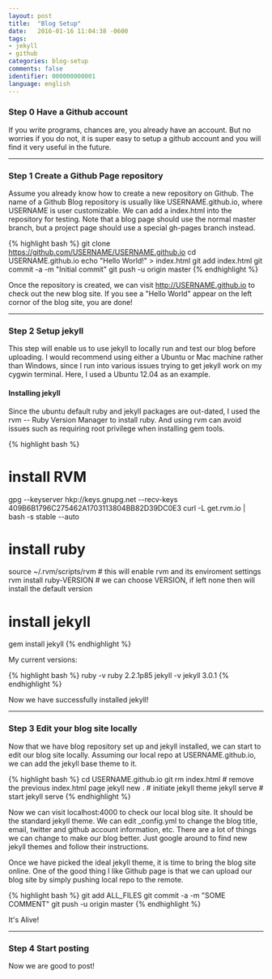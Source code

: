```yaml
---
layout: post
title:  "Blog Setup"
date:   2016-01-16 11:04:38 -0600
tags: 
- jekyll
- github
categories: blog-setup
comments: false
identifier: 000000000001
language: english
---
```


### Step 0 Have a Github account

If you write programs, chances are, you already have an account. But no worries if you do not, it is super easy to setup a github account and you will find it very useful in the future. 

---

### Step 1 Create a Github Page repository

Assume you already know how to create a new repository on Github. The name of a Github Blog repository is usually like USERNAME.github.io, where USERNAME is user customizable. We can add a index.html into the repository for testing. Note that a blog page should use the normal master branch, but a project page should use a special gh-pages branch instead.

{% highlight bash %}
git clone https://github.com/USERNAME/USERNAME.github.io
cd USERNAME.github.io
echo "Hello World!" > index.html
git add index.html
git commit -a -m "Initial commit"
git push -u origin master
{% endhighlight %}

Once the repository is created, we can visit http://USERNAME.github.io to check out the new blog site. If you see a "Hello World" appear on the left cornor of the blog site, you are done!

---

### Step 2 Setup jekyll

This step will enable us to use jekyll to locally run and test our blog before uploading. I would recommend using either a Ubuntu or Mac machine rather than Windows, since I run into various issues trying to get jekyll work on my cygwin terminal. Here, I used a Ubuntu 12.04 as an example.

#### Installing jekyll

Since the ubuntu default ruby and jekyll packages are out-dated, I used the rvm -- Ruby Version Manager to install ruby. And using rvm can avoid issues such as requiring root privilege when installing gem tools.

{% highlight bash %}
# install RVM
gpg --keyserver hkp://keys.gnupg.net --recv-keys 409B6B1796C275462A1703113804BB82D39DC0E3
curl -L get.rvm.io | bash -s stable --auto

# install ruby
source ~/.rvm/scripts/rvm  # this will enable rvm and its enviroment settings
rvm install ruby-VERSION   # we can choose VERSION, if left none then will install the default version

# install jekyll
gem install jekyll
{% endhighlight %}

My current versions:

{% highlight bash %}
ruby -v
ruby 2.2.1p85
jekyll -v
jekyll 3.0.1
{% endhighlight %}

Now we have successfully installed jekyll!

---

### Step 3 Edit your blog site locally

Now that we have blog repository set up and jekyll installed, we can start to edit our blog site locally. Assuming our local repo at USERNAME.github.io, we can add the jekyll base theme to it. 

{% highlight bash %}
cd USERNAME.github.io
git rm index.html  # remove the previous index.html page
jekyll new .       # initiate jekyll theme
jekyll serve       # start jekyll serve
{% endhighlight %}

Now we can visit localhost:4000 to check our local blog site. It should be the standard jekyll theme. We can edit _config.yml to change the blog title, email, twitter and github account information, etc. There are a lot of things we can change to make our blog better. Just google around to find new jekyll themes and follow their instructions.

Once we have picked the ideal jekyll theme, it is time to bring the blog site online. One of the good thing I like Github page is that we can upload our blog site by simply pushing local repo to the remote.

{% highlight bash %}
git add ALL_FILES
git commit -a -m "SOME COMMENT"
git push -u origin master
{% endhighlight %}

It's Alive!

---

### Step 4 Start posting 

Now we are good to post!
